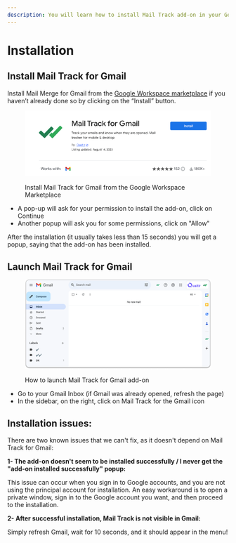```yaml
---
description: You will learn how to install Mail Track add-on in your Google Gmail
---
```


# Installation

## Install Mail Track for Gmail <a href="#h.yh7yiptzhjsv_l" id="h.yh7yiptzhjsv_l"></a>

Install Mail Merge for Gmail from the [Google Workspace marketplace](https://workspace.google.com/marketplace/app/mail\_merge\_for\_gmail\_%F0%9F%93%A3/562406866377) if you haven’t already done so by clicking on the “Install” button.

<figure><img src="../.gitbook/assets/marketplace.png" alt="Install Mail Track for Gmail from the Google Workspace Marketplace"><figcaption><p>Install Mail Track for Gmail from the Google Workspace Marketplace</p></figcaption></figure>

* A pop-up will ask for your permission to install the add-on, click on Continue
* Another popup will ask you for some permissions, click on "Allow"

After the installation (it usually takes less than 15 seconds) you will get a popup, saying that the add-on has been installed.

## Launch Mail Track for Gmail <a href="#h.4p9vsne6s5z4_l" id="h.4p9vsne6s5z4_l"></a>

<figure><img src="../.gitbook/assets/open mailtrack addon.png" alt="How to launch Mail Track for Gmail Google Workspace add-on"><figcaption><p>How to launch Mail Track for Gmail add-on</p></figcaption></figure>

* Go to your Gmail Inbox (if Gmail was already opened, refresh the page)
* In the sidebar, on the right, click on Mail Track for the Gmail icon

## Installation issues: <a href="#h.2zr90orf384h_l" id="h.2zr90orf384h_l"></a>

There are two known issues that we can't fix, as it doesn't depend on Mail Track for Gmail:

**1- The add-on doesn't seem to be installed successfully / I never get the "add-on installed successfully" popup:**

This issue can occur when you sign in to Google accounts, and you are not using the principal account for installation. An easy workaround is to open a private window, sign in to the Google account you want, and then proceed to the installation.

**2- After successful installation, Mail Track is not visible in Gmail:**

Simply refresh Gmail, wait for 10 seconds, and it should appear in the menu!

